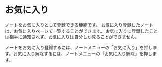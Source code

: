 # お気に入り

[ノート](./note)をお気に入りとして登録できる機能です。
お気に入り登録したノートは、[お気に入りページ](./my/favorites)で一覧することができます。
お気に入りに登録したことは相手に通知されず、お気に入りは自分しか見ることができません。

ノートをお気に入り登録するには、ノートメニューの「お気に入り」を押します。お気に入り解除するには、ノートメニューの「お気に入り解除」を押します。
